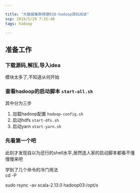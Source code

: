 ```yaml
---

title: "大数据集群搭建010-hadoop源码阅读"
scp: 2019/5/29 7:35:40
tags: hadoop

---
```


## 准备工作
### 下载源码,解压,导入idea  
模块太多了,不知道从何开始
### 查看hadoop的启动脚本 `start-all.sh`
其中分为三步  
1. 加载hadoop配置 `hadoop-config.sh`  
2. 启动hdfs `start-dfs.sh`  
3. 启动yarn `start-yarn.sh`

### 先看第一个吧

此刻才发现自以为还行的shell水平,居然连人家的启动脚本都看不懂  
慢慢来吧  

学到了几个命令的冷门用法  
cd -P

sudo rsync -av scala-2.13.0 hadoop03:/opt/s